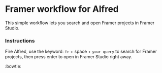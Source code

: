 # Framer workflow for Alfred

This simple workflow lets you search and open Framer projects in Framer Studio.

### Instructions

Fire Alfred, use the keyword: `fr` + space + `your query` to search for Framer projects, then press enter to open in Framer Studio right away.

:bowtie: